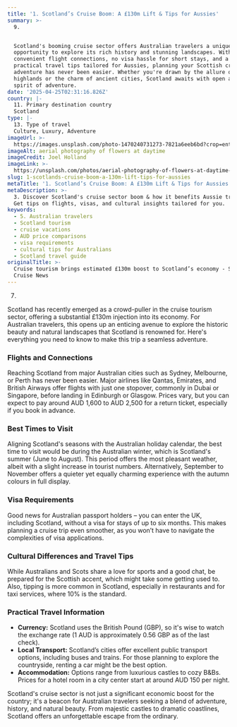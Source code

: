 ```yaml
---
title: '1. Scotland’s Cruise Boom: A £130m Lift & Tips for Aussies'
summary: >-
  9. 


  Scotland's booming cruise sector offers Australian travelers a unique
  opportunity to explore its rich history and stunning landscapes. With
  convenient flight connections, no visa hassle for short stays, and a wealth of
  practical travel tips tailored for Aussies, planning your Scottish cruise
  adventure has never been easier. Whether you're drawn by the allure of the
  highlands or the charm of ancient cities, Scotland awaits with open arms and a
  spirit of adventure.
date: '2025-04-25T02:31:16.826Z'
country: |-
  11. Primary destination country
  Scotland
type: |-
  13. Type of travel
  Culture, Luxury, Adventure
imageUrl: >-
  https://images.unsplash.com/photo-1470240731273-7821a6eeb6bd?crop=entropy&cs=tinysrgb&fit=max&fm=jpg&ixid=M3w3Mzk5OTB8MHwxfHNlYXJjaHwxfHwxMS4lMjBQcmltYXJ5JTIwZGVzdGluYXRpb24lMjBjb3VudHJ5JTBBU2NvdGxhbmQlMjAxMy4lMjBUeXBlJTIwb2YlMjB0cmF2ZWwlMEFDdWx0dXJlJTJDJTIwTHV4dXJ5JTJDJTIwQWR2ZW50dXJlJTIwdHJhdmVsJTIwbGFuZHNjYXBlfGVufDB8MHx8fDE3NDU1NDgyNzZ8MA&ixlib=rb-4.0.3&q=80&w=1080
imageAlt: aerial photography of flowers at daytime
imageCredit: Joel Holland
imageLink: >-
  https://unsplash.com/photos/aerial-photography-of-flowers-at-daytime-TRhGEGdw-YY
slug: 1-scotlands-cruise-boom-a-130m-lift-tips-for-aussies
metaTitle: '1. Scotland’s Cruise Boom: A £130m Lift & Tips for Aussies'
metaDescription: >-
  3. Discover Scotland's cruise sector boom & how it benefits Aussie travelers.
  Get tips on flights, visas, and cultural insights tailored for you.
keywords:
  - 5. Australian travelers
  - Scotland tourism
  - cruise vacations
  - AUD price comparisons
  - visa requirements
  - cultural tips for Australians
  - Scotland travel guide
originalTitle: >-
  Cruise tourism brings estimated £130m boost to Scotland’s economy - Seatrade
  Cruise News
---
```

7. 

Scotland has recently emerged as a crowd-puller in the cruise tourism sector, offering a substantial £130m injection into its economy. For Australian travelers, this opens up an enticing avenue to explore the historic beauty and natural landscapes that Scotland is renowned for. Here's everything you need to know to make this trip a seamless adventure.

### Flights and Connections
Reaching Scotland from major Australian cities such as Sydney, Melbourne, or Perth has never been easier. Major airlines like Qantas, Emirates, and British Airways offer flights with just one stopover, commonly in Dubai or Singapore, before landing in Edinburgh or Glasgow. Prices vary, but you can expect to pay around AUD 1,600 to AUD 2,500 for a return ticket, especially if you book in advance.

### Best Times to Visit
Aligning Scotland's seasons with the Australian holiday calendar, the best time to visit would be during the Australian winter, which is Scotland's summer (June to August). This period offers the most pleasant weather, albeit with a slight increase in tourist numbers. Alternatively, September to November offers a quieter yet equally charming experience with the autumn colours in full display.

### Visa Requirements
Good news for Australian passport holders – you can enter the UK, including Scotland, without a visa for stays of up to six months. This makes planning a cruise trip even smoother, as you won’t have to navigate the complexities of visa applications.

### Cultural Differences and Travel Tips
While Australians and Scots share a love for sports and a good chat, be prepared for the Scottish accent, which might take some getting used to. Also, tipping is more common in Scotland, especially in restaurants and for taxi services, where 10% is the standard.

### Practical Travel Information
- **Currency:** Scotland uses the British Pound (GBP), so it's wise to watch the exchange rate (1 AUD is approximately 0.56 GBP as of the last check).
- **Local Transport:** Scotland’s cities offer excellent public transport options, including buses and trains. For those planning to explore the countryside, renting a car might be the best option.
- **Accommodation:** Options range from luxurious castles to cozy B&Bs. Prices for a hotel room in a city center start at around AUD 150 per night.

Scotland's cruise sector is not just a significant economic boost for the country; it's a beacon for Australian travelers seeking a blend of adventure, history, and natural beauty. From majestic castles to dramatic coastlines, Scotland offers an unforgettable escape from the ordinary.
